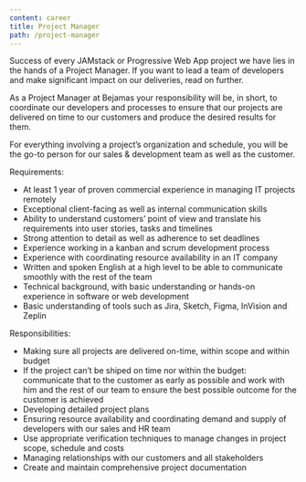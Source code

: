 ```yaml
---
content: career
title: Project Manager
path: /project-manager
---
```


Success of every JAMstack or Progressive Web App project we have lies in the hands of a Project Manager. If you want to lead a team of developers and make significant impact on our deliveries, read on further.

As a Project Manager at Bejamas your responsibility will be, in short, to coordinate our developers and processes to ensure that our projects are delivered on time to our customers and produce the desired results for them.

For everything involving a project’s organization and schedule, you will be the go-to person for our sales & development team as well as the customer.

Requirements:

- At least 1 year of proven commercial experience in managing IT projects remotely
- Exceptional client-facing as well as internal communication skills
- Ability to understand customers’ point of view and translate his requirements into user stories, tasks and timelines
- Strong attention to detail as well as adherence to set deadlines
- Experience working in a kanban and scrum development process
- Experience with coordinating resource availability in an IT company
- Written and spoken English at a high level to be able to communicate smoothly with the rest of the team
- Technical background, with basic understanding or hands-on experience in software or web development
- Basic understanding of tools such as Jira, Sketch, Figma, InVision and Zeplin

Responsibilities:

- Making sure all projects are delivered on-time, within scope and within budget
- If the project can’t be shiped on time nor within the budget: communicate that to the customer as early as possible and work with him and the rest of our team to ensure the best possible outcome for the customer is achieved
- Developing detailed project plans
- Ensuring resource availability and coordinating demand and supply of developers with our sales and HR team
- Use appropriate verification techniques to manage changes in project scope, schedule and costs
- Managing relationships with our customers and all stakeholders
- Create and maintain comprehensive project documentation
